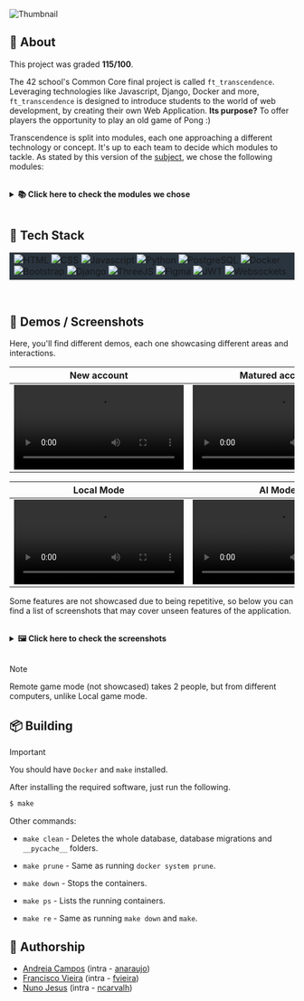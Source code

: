 ![Thumbnail](https://github.com/user-attachments/assets/e176c6d2-da67-49c6-8908-f4333dd71dfc)

## 📒 **About**
This project was graded <strong>115/100</strong>.

The 42 school's Common Core final project is called `ft_transcendence`. Leveraging technologies like Javascript, Django, Docker and more, `ft_transcendence` is designed to introduce students to the world of web development, by creating their own Web Application. **Its purpose?** To offer players the opportunity to play an old game of Pong :)

Transcendence is split into modules, each one approaching a different technology or concept. It's up to each team to decide which modules to tackle.
As stated by this version of the [subject](./subject.pdf), we chose the following modules:

<br>

<details>
	<summary><strong>📚 Click here to check the modules we chose</strong></summary>
	<br>

**Web**
- Major module: Use a Framework to build the backend.
- Minor module: Use a framework or a toolkit to build the frontend.
- Minor module: Use a database for the backend.

**User Management**
- Major module: Standard user management, authentication, users across
tournaments.
- Major module: Implementing a remote authentication.

**Gameplay and user experience**
- Major module: Remote players

**AI-Algo**
- Major module: Introduce an AI Opponent.
- Minor module: User and Game Stats Dashboards

**Cybersecurity**
- Major module: Implement Two-Factor Authentication (2FA) and JWT

**Graphics**
- Major module: Use of advanced 3D techniques.

</details>

<br>

## 🥞 Tech Stack
<table style="background-color:#29343F;" align=center>
	<tr>
		<td>
			<img src="https://img.shields.io/badge/HTML-FF751B?style=for-the-badge&logo=HTML5&logoColor=FFFFFF" alt="HTML">
			<img src="https://img.shields.io/badge/CSS-00DDFF?style=for-the-badge&logo=CSS3&logoColor=FFFFFF" alt="CSS">
			<img src="https://img.shields.io/badge/Javascript-FFAB00?style=for-the-badge&logo=Javascript&logoColor=FFFFFF" alt="Javascript">
			<img src="https://img.shields.io/badge/-Python-blue?style=for-the-badge&logo=Python&logoColor=FFFFFF" alt="Python">
			<img src="https://img.shields.io/badge/PostgreSQL-5f2000?style=for-the-badge&logo=PostgreSQL&logoColor=FFFFFF" alt="PostgreSQL">
			<img src="https://img.shields.io/badge/Docker-2496ED?style=for-the-badge&logo=Docker&logoColor=FFFFFF" alt="Docker">
			<img src="https://img.shields.io/badge/Bootstrap-C635F8?style=for-the-badge&logo=Bootstrap&logoColor=FFFFFF" alt="Bootstrap">
			<img src="https://img.shields.io/badge/Django-44B78B?style=for-the-badge&logo=Django&logoColor=FFFFFF" alt="Django">
			<img src="https://img.shields.io/badge/ThreeJS-FFFFFF?style=for-the-badge&logo=Three.js&logoColor=000000" alt="ThreeJS">
			<img src="https://img.shields.io/badge/Figma-purple?style=for-the-badge&logo=Figma&logoColor=FFFFFF" alt="Figma">
			<img src="https://img.shields.io/badge/JWT-ff3274?style=for-the-badge&logo=jsonwebtokens&logoColor=FFFFFF" alt="JWT">
			<img src="https://img.shields.io/badge/Websockets-ffffff?style=for-the-badge" alt="Websockets">
		</td>
	</tr>
</table>

<br>

## 🎥 **Demos / Screenshots**

Here, you'll find different demos, each one showcasing different areas and interactions.
<table align=center>
	<tr>
		<th>New account</th>
		<th>Matured account</th>
	</tr>
	<tbody>
		<tr>
			<td><video src="https://github.com/user-attachments/assets/f9e43e97-8a4d-4c4b-95b1-7a17ed16d5ef"></video></td>
			<td><video src="https://github.com/user-attachments/assets/c0553959-cea5-4e84-b397-1e4a243a9389"></video></td>
		</tr>
	</tbody>
</table>

<table align=center>
	<tr>
		<th>Local Mode</th>
		<th>AI Mode</th>
	</tr>
	<tbody>
		<tr>
			<td><video src="https://github.com/user-attachments/assets/69bde55c-20a0-47c2-8ff3-e842f1dd61e0"></video></td>
			<td><video src="https://github.com/user-attachments/assets/6596cd7b-9ae0-4c4a-8652-cb99e09b1ccf"></video></td>
		</tr>
	</tbody>
</table>


Some features are not showcased due to being repetitive, so below you can find a list of screenshots that may cover unseen features of the application.

<br>

<details>
	<summary><strong>🖼️ Click here to check the screenshots</strong></summary>
	<br>

### Auth
![Screenshot from 2024-12-22 17-35-16](https://github.com/user-attachments/assets/e7547dd7-05da-426b-90bc-8f09741f9d34)
![Screenshot from 2024-12-22 18-07-03](https://github.com/user-attachments/assets/687f6fde-62d9-47b5-a1fb-971f24e2059d)
![transcendence-15-03-59](https://github.com/user-attachments/assets/3ccc98dc-b718-40db-9a29-adf9694a92a0)

# Home page
![transcendence-15-05-02](https://github.com/user-attachments/assets/832ffb57-7a4b-45b9-9ec9-86b1d797bb22)

# Game
![transcendence-15-09-40](https://github.com/user-attachments/assets/1d86b686-c331-4e53-892d-639e053a2d49)
![Screenshot from 2024-12-22 18-07-25](https://github.com/user-attachments/assets/649e6afa-1034-4bc3-8111-b1c559692ee5)
![Screenshot from 2024-12-22 17-35-51](https://github.com/user-attachments/assets/5324a751-1835-401b-befd-a5abf1d761ec)

# Tournaments
![transcendence-16-06-43](https://github.com/user-attachments/assets/58874faa-8843-44f0-a48e-ad584b4ed30d)
![transcendence-16-33-53](https://github.com/user-attachments/assets/746bdf68-2b6e-4b04-b324-4104d57e032b)
![transcendence-16-34-06](https://github.com/user-attachments/assets/9ff691d8-b48a-4b0e-ab9c-f6e9ffbf8a24)
![transcendence-16-30-32](https://github.com/user-attachments/assets/1c38a744-1108-467f-88fd-a1a3d84e8685)
![transcendence-16-30-36](https://github.com/user-attachments/assets/16e8c932-964f-47be-9022-f6088e381edd)
![transcendence-16-30-56](https://github.com/user-attachments/assets/191db56e-6bfc-4a1b-94be-c9fcac7b6cdb)

# User Dashboard
![transcendence-16-23-40](https://github.com/user-attachments/assets/fc76ba4d-2fa8-46cb-b1b4-1fb74b2c38ea)
![transcendence-16-24-28](https://github.com/user-attachments/assets/8e9b5d71-8009-4bbf-9e35-43f99afa37de)
![transcendence-16-23-46](https://github.com/user-attachments/assets/6ef6e50b-908e-424e-a02b-cf20106692a0)
![transcendence-16-34-33](https://github.com/user-attachments/assets/edbd9cc1-c607-4a8a-8546-48ce435e333f)
![transcendence-15-28-49](https://github.com/user-attachments/assets/14184138-902c-41a6-aeff-b9b49861362b)
</details>

<br>

> [!NOTE]
> Remote game mode (not showcased) takes 2 people, but from different computers, unlike Local game mode.

## 📦 **Building**
> [!IMPORTANT] 
> You should have `Docker` and `make` installed.

After installing the required software, just run the following.

```sh
$ make
```

Other commands: 

- `make clean` - Deletes the whole database, database migrations and `__pycache__` folders.

- `make prune` - Same as running `docker system prune`.

- `make down` - Stops the containers.

- `make ps` - Lists the running containers.

- `make re` - Same as running `make down` and `make`.

## 📝 **Authorship**

- [Andreia Campos](https://github.com/andreiacampos98) (intra - [anaraujo](https://profile.intra.42.fr/users/anaraujo))
- [Francisco Vieira](https://github.com/Xyckens) (intra - [fvieira](https://profile.intra.42.fr/users/fvieira))
- [Nuno Jesus](https://github.com/Nuno-Jesus) (intra - [ncarvalh](https://profile.intra.42.fr/users/ncarvalh))
